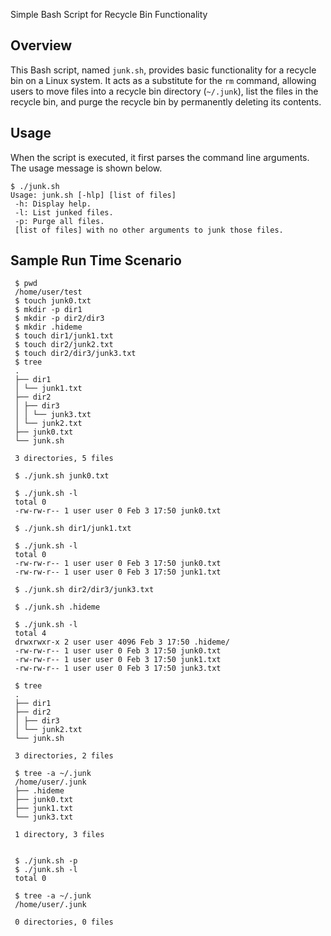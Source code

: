 Simple Bash Script for Recycle Bin Functionality

## Overview

This Bash script, named `junk.sh`, provides basic functionality for a recycle bin on a Linux system. It acts as a substitute for the `rm` command, allowing users to move files into a recycle bin directory (`~/.junk`), list the files in the recycle bin, and purge the recycle bin by permanently deleting its contents.

## Usage
When the script is executed, it first parses the command line arguments. The usage message
is shown below.
```plaintext
$ ./junk.sh
Usage: junk.sh [-hlp] [list of files]
 -h: Display help.
 -l: List junked files.
 -p: Purge all files.
 [list of files] with no other arguments to junk those files.
```


## Sample Run Time Scenario
```plaintext
 $ pwd
 /home/user/test
 $ touch junk0.txt
 $ mkdir -p dir1
 $ mkdir -p dir2/dir3
 $ mkdir .hideme
 $ touch dir1/junk1.txt
 $ touch dir2/junk2.txt
 $ touch dir2/dir3/junk3.txt
 $ tree
 .
 ├── dir1
 │ └── junk1.txt
 ├── dir2
 │ ├── dir3
 │ │ └── junk3.txt
 │ └── junk2.txt
 ├── junk0.txt
 └── junk.sh

 3 directories, 5 files

 $ ./junk.sh junk0.txt

 $ ./junk.sh -l
 total 0
 -rw-rw-r-- 1 user user 0 Feb 3 17:50 junk0.txt

 $ ./junk.sh dir1/junk1.txt

 $ ./junk.sh -l
 total 0
 -rw-rw-r-- 1 user user 0 Feb 3 17:50 junk0.txt
 -rw-rw-r-- 1 user user 0 Feb 3 17:50 junk1.txt

 $ ./junk.sh dir2/dir3/junk3.txt

 $ ./junk.sh .hideme

 $ ./junk.sh -l
 total 4
 drwxrwxr-x 2 user user 4096 Feb 3 17:50 .hideme/
 -rw-rw-r-- 1 user user 0 Feb 3 17:50 junk0.txt
 -rw-rw-r-- 1 user user 0 Feb 3 17:50 junk1.txt
 -rw-rw-r-- 1 user user 0 Feb 3 17:50 junk3.txt

 $ tree
 .
 ├── dir1
 ├── dir2
 │ ├── dir3
 │ └── junk2.txt
 └── junk.sh

 3 directories, 2 files

 $ tree -a ~/.junk
 /home/user/.junk
 ├── .hideme
 ├── junk0.txt
 ├── junk1.txt
 └── junk3.txt

 1 directory, 3 files


 $ ./junk.sh -p
 $ ./junk.sh -l
 total 0

 $ tree -a ~/.junk
 /home/user/.junk

 0 directories, 0 files


